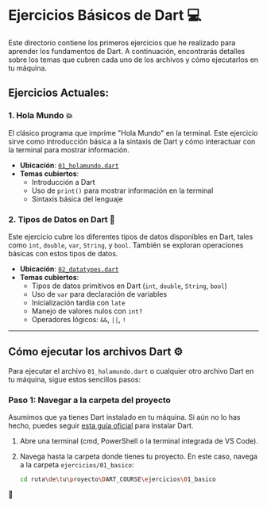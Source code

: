 # Ejercicios Básicos de Dart 💻

Este directorio contiene los primeros ejercicios que he realizado para aprender los fundamentos de Dart. A continuación, encontrarás detalles sobre los temas que cubren cada uno de los archivos y cómo ejecutarlos en tu máquina.

## Ejercicios Actuales:

### 1. **Hola Mundo** 💥

El clásico programa que imprime "Hola Mundo" en la terminal. Este ejercicio sirve como introducción básica a la sintaxis de Dart y cómo interactuar con la terminal para mostrar información.

- **Ubicación**: [`01_holamundo.dart`](./01_holamundo.dart)
- **Temas cubiertos**:
  - Introducción a Dart
  - Uso de `print()` para mostrar información en la terminal
  - Sintaxis básica del lenguaje

### 2. **Tipos de Datos en Dart** 🔢

Este ejercicio cubre los diferentes tipos de datos disponibles en Dart, tales como `int`, `double`, `var`, `String`, y `bool`. También se exploran operaciones básicas con estos tipos de datos.

- **Ubicación**: [`02_datatypes.dart`](./02_datatypes.dart)
- **Temas cubiertos**:
  - Tipos de datos primitivos en Dart (`int`, `double`, `String`, `bool`)
  - Uso de `var` para declaración de variables
  - Inicialización tardía con `late`
  - Manejo de valores nulos con `int?`
  - Operadores lógicos: `&&`, `||`, `!`

---

## Cómo ejecutar los archivos Dart ⚙️

Para ejecutar el archivo `01_holamundo.dart` o cualquier otro archivo Dart en tu máquina, sigue estos sencillos pasos:

### Paso 1: Navegar a la carpeta del proyecto

Asumimos que ya tienes Dart instalado en tu máquina. Si aún no lo has hecho, puedes seguir [esta guía oficial](https://dart.dev/get-dart) para instalar Dart.

1. Abre una terminal (cmd, PowerShell o la terminal integrada de VS Code).
2. Navega hasta la carpeta donde tienes tu proyecto. En este caso, navega a la carpeta `ejercicios/01_basico`:

   ```bash
   cd ruta\de\tu\proyecto\DART_COURSE\ejercicios\01_basico
🚀